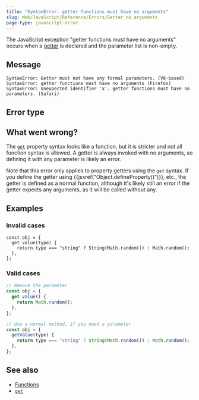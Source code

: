 ```yaml
---
title: "SyntaxError: getter functions must have no arguments"
slug: Web/JavaScript/Reference/Errors/Getter_no_arguments
page-type: javascript-error
---
```




The JavaScript exception "getter functions must have no arguments" occurs when a [getter](/Web/JavaScript/Reference/Functions/get) is declared and the parameter list is non-empty.

## Message

```plain
SyntaxError: Getter must not have any formal parameters. (V8-based)
SyntaxError: getter functions must have no arguments (Firefox)
SyntaxError: Unexpected identifier 'x'. getter functions must have no parameters. (Safari)
```

## Error type



## What went wrong?

The [`get`](/Web/JavaScript/Reference/Functions/get) property syntax looks like a function, but it is stricter and not all function syntax is allowed. A getter is always invoked with no arguments, so defining it with any parameter is likely an error.

Note that this error only applies to property getters using the `get` syntax. If you define the getter using {{jsxref("Object.defineProperty()")}}, etc., the getter is defined as a normal function, although it's likely still an error if the getter expects any arguments, as it will be called without any.

## Examples

### Invalid cases

```js-nolint example-bad
const obj = {
  get value(type) {
    return type === "string" ? String(Math.random()) : Math.random();
  },
};
```

### Valid cases

```js example-good
// Remove the parameter
const obj = {
  get value() {
    return Math.random();
  },
};

// Use a normal method, if you need a parameter
const obj = {
  getValue(type) {
    return type === "string" ? String(Math.random()) : Math.random();
  },
};
```

## See also

- [Functions](/Web/JavaScript/Reference/Functions)
- [`get`](/Web/JavaScript/Reference/Functions/get)
